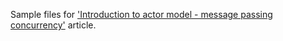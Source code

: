 Sample files for ['Introduction to actor model - message passing concurrency'](https://www.linkedin.com/pulse/introduction-actor-model-message-passing-tomasz-wola%C5%84ski) article.
